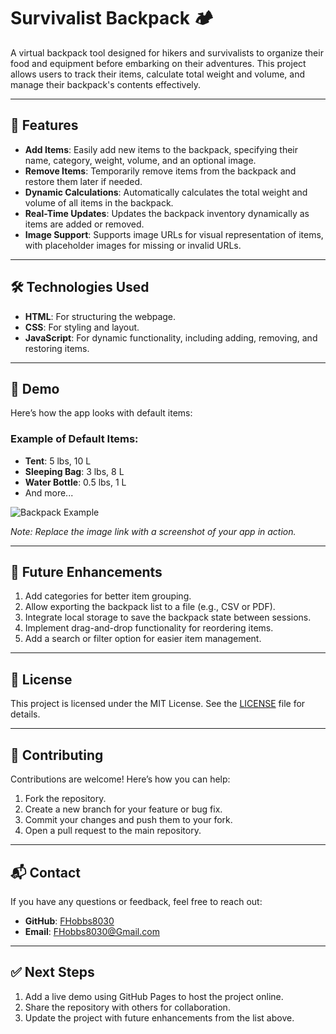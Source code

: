 # Survivalist Backpack 🏕️

A virtual backpack tool designed for hikers and survivalists to organize their food and equipment before embarking on their adventures. This project allows users to track their items, calculate total weight and volume, and manage their backpack's contents effectively.

---

## 🚀 Features
- **Add Items**: Easily add new items to the backpack, specifying their name, category, weight, volume, and an optional image.
- **Remove Items**: Temporarily remove items from the backpack and restore them later if needed.
- **Dynamic Calculations**: Automatically calculates the total weight and volume of all items in the backpack.
- **Real-Time Updates**: Updates the backpack inventory dynamically as items are added or removed.
- **Image Support**: Supports image URLs for visual representation of items, with placeholder images for missing or invalid URLs.

---

## 🛠️ Technologies Used
- **HTML**: For structuring the webpage.
- **CSS**: For styling and layout.
- **JavaScript**: For dynamic functionality, including adding, removing, and restoring items.

---

## 🌟 Demo
Here’s how the app looks with default items:

### Example of Default Items:
- **Tent**: 5 lbs, 10 L
- **Sleeping Bag**: 3 lbs, 8 L
- **Water Bottle**: 0.5 lbs, 1 L
- And more...

![Backpack Example](https://example.com/demo-image.png)

*Note: Replace the image link with a screenshot of your app in action.*

---

## 🔮 Future Enhancements
1. Add categories for better item grouping.
2. Allow exporting the backpack list to a file (e.g., CSV or PDF).
3. Integrate local storage to save the backpack state between sessions.
4. Implement drag-and-drop functionality for reordering items.
5. Add a search or filter option for easier item management.

---

## 📝 License
This project is licensed under the MIT License. See the [LICENSE](LICENSE) file for details.

---

## 🤝 Contributing
Contributions are welcome! Here’s how you can help:
1. Fork the repository.
2. Create a new branch for your feature or bug fix.
3. Commit your changes and push them to your fork.
4. Open a pull request to the main repository.

---

## 📬 Contact
If you have any questions or feedback, feel free to reach out:
- **GitHub**: [FHobbs8030](https://github.com/FHobbs8030)
- **Email**: [FHobbs8030@Gmail.com](mailto:your-email@example.com)

---

## ✅ Next Steps
1. Add a live demo using GitHub Pages to host the project online.
2. Share the repository with others for collaboration.
3. Update the project with future enhancements from the list above.
